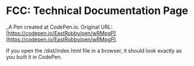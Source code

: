 # FCC: Technical Documentation Page

\_A Pen created at CodePen.io. Original URL: [https://codepen.io/EastRobby/pen/wRMpgP](https://codepen.io/EastRobby/pen/wRMpgP).

If you open the /dist/index.html file in a browser, it should look exactly as you built it in CodePen.
